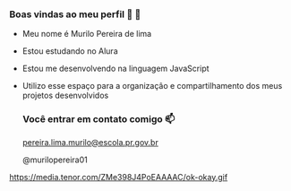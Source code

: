### Boas vindas ao meu perfil 💙 💙

- Meu nome é Murilo Pereira de lima

- Estou estudando no Alura
- Estou me desenvolvendo na linguagem JavaScript
- Utilizo esse espaço para a organizaçâo e compartilhamento dos meus projetos desenvolvidos

  ### Você entrar em contato comigo 📫

  pereira.lima.murilo@escola.pr.gov.br

  @murilopereira01

 ![]()https://media.tenor.com/ZMe398J4PoEAAAAC/ok-okay.gif

